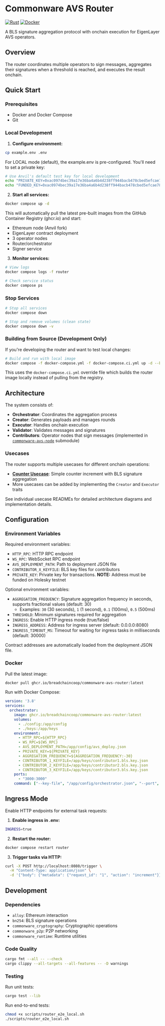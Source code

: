 # Commonware AVS Router

[![Rust](https://img.shields.io/badge/rust-stable-brightgreen.svg)](https://www.rust-lang.org)
[![Docker](https://img.shields.io/badge/docker-ghcr.io/breadchaincoop/commonware--avs--router-blue.svg)](https://github.com/BreadchainCoop/commonware-avs-router/pkgs/container/commonware-avs-router)

A BLS signature aggregation protocol with onchain execution for EigenLayer AVS operators.

## Overview

The router coordinates multiple operators to sign messages, aggregates their signatures when a threshold is reached, and executes the result onchain.

## Quick Start

### Prerequisites
- Docker and Docker Compose
- Git

### Local Development

1. **Configure environment:**
```bash
cp example.env .env
```

For LOCAL mode (default), the example.env is pre-configured. You'll need to set a private key:
```bash
# Use Anvil's default test key for local development
echo "PRIVATE_KEY=0xac0974bec39a17e36ba4a6b4d238ff944bacb478cbed5efcae784d7bf4f2ff80" >> .env
echo "FUNDED_KEY=0xac0974bec39a17e36ba4a6b4d238ff944bacb478cbed5efcae784d7bf4f2ff80" >> .env
```

2. **Start all services:**
```bash
docker compose up -d
```

This will automatically pull the latest pre-built images from the GitHub Container Registry (ghcr.io) and start:
- Ethereum node (Anvil fork)
- EigenLayer contract deployment
- 3 operator nodes
- Router/orchestrator
- Signer service

3. **Monitor services:**
```bash
# View logs
docker compose logs -f router

# Check service status
docker compose ps
```

### Stop Services

```bash
# Stop all services
docker compose down

# Stop and remove volumes (clean state)
docker compose down -v
```

### Building from Source (Development Only)

If you're developing the router and want to test local changes:

```bash
# Build and run with local image
docker compose -f docker-compose.yml -f docker-compose.ci.yml up -d --build
```

This uses the `docker-compose.ci.yml` override file which builds the router image locally instead of pulling from the registry.

## Architecture

The system consists of:

- **Orchestrator**: Coordinates the aggregation process
- **Creator**: Generates payloads and manages rounds  
- **Executor**: Handles onchain execution
- **Validator**: Validates messages and signatures
- **Contributors**: Operator nodes that sign messages (implemented in [`commonware-avs-node`](https://github.com/BreadchainCoop/commonware-avs-node) submodule)

### Usecases

The router supports multiple usecases for different onchain operations:

- **[Counter Usecase](src/usecases/counter/README.md)**: Simple counter increment with BLS signature aggregation
- More usecases can be added by implementing the `Creator` and `Executor` traits

See individual usecase READMEs for detailed architecture diagrams and implementation details.

## Configuration

### Environment Variables

Required environment variables:
- `HTTP_RPC`: HTTP RPC endpoint
- `WS_RPC`: WebSocket RPC endpoint
- `AVS_DEPLOYMENT_PATH`: Path to deployment JSON file
- `CONTRIBUTOR_X_KEYFILE`: BLS key files for contributors
- `PRIVATE_KEY`: Private key for transactions. **NOTE:** Address must be funded on Holesky testnet

Optional environment variables:
- `AGGREGATION_FREQUENCY`: Signature aggregation frequency in seconds, supports fractional values (default: 30)
  - Examples: `30` (30 seconds), `1` (1 second), `0.1` (100ms), `0.5` (500ms)
- `THRESHOLD`: Minimum signatures required for aggregation
- `INGRESS`: Enable HTTP ingress mode (true/false)
- `INGRESS_ADDRESS`: Address for ingress server (default: 0.0.0.0:8080)
- `INGRESS_TIMEOUT_MS`: Timeout for waiting for ingress tasks in milliseconds (default: 30000)

Contract addresses are automatically loaded from the deployment JSON file.

### Docker

Pull the latest image:
```bash
docker pull ghcr.io/breadchaincoop/commonware-avs-router:latest
```

Run with Docker Compose:
```yaml
version: '3.8'
services:
  orchestrator:
    image: ghcr.io/breadchaincoop/commonware-avs-router:latest
    volumes:
      - ./config:/app/config
      - ./keys:/app/keys
    environment:
      - HTTP_RPC=${HTTP_RPC}
      - WS_RPC=${WS_RPC}
      - AVS_DEPLOYMENT_PATH=/app/config/avs_deploy.json
      - PRIVATE_KEY=${PRIVATE_KEY}
      - AGGREGATION_FREQUENCY=${AGGREGATION_FREQUENCY:-30}
      - CONTRIBUTOR_1_KEYFILE=/app/keys/contributor1.bls.key.json
      - CONTRIBUTOR_2_KEYFILE=/app/keys/contributor2.bls.key.json
      - CONTRIBUTOR_3_KEYFILE=/app/keys/contributor3.bls.key.json
    ports:
      - "3000:3000"
    command: ["--key-file", "/app/config/orchestrator.json", "--port", "3000"]
```

## Ingress Mode

Enable HTTP endpoints for external task requests:

1. **Enable ingress in .env:**
```bash
INGRESS=true
```

2. **Restart the router:**
```bash
docker compose restart router
```

3. **Trigger tasks via HTTP:**
```bash
curl -X POST http://localhost:8080/trigger \
  -H "Content-Type: application/json" \
  -d '{"body": {"metadata": {"request_id": "1", "action": "increment"}}}'
```

## Development

### Dependencies
- `alloy`: Ethereum interaction
- `bn254`: BLS signature operations  
- `commonware_cryptography`: Cryptographic operations
- `commonware_p2p`: P2P networking
- `commonware_runtime`: Runtime utilities

### Code Quality
```bash
cargo fmt --all -- --check
cargo clippy --all-targets --all-features -- -D warnings
```

### Testing

Run unit tests:
```bash
cargo test --lib
```

Run end-to-end tests:
```bash
chmod +x scripts/router_e2e_local.sh
./scripts/router_e2e_local.sh
```

